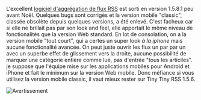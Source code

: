 <!-- title: La version Noël de Tiny Tiny RSS -->
<!-- category: Hébergement -->

L'excellent [logiciel d'aggrégation de flux RSS](http://tt-rss.org)
est sorti en version 1.5.8.1 peu avant Noël. <!-- more -->Quelques bugs sont
corrigés et la version mobile "classic", classée obsolète depuis quelques
versions, a été enlevé. C'est facheux car si elle ne brillait pas par son
look and feel, elle apportait le même niveau de fonctionalités que la version
Web standard. En lot de consolation, on a la version mobile "tout court", qui a
certes un super look *à la iphone* mais aucune fonctionalité avancée. On peut
juste ouvrir les flux un par par un avec un superbe effet de glissement vers la
droite, aucune possibilité de marquer une catégorie entière comme lue, pas
d'entrée "tous les articiles". je suppose que l'équipe mise sur les
applications mobiles pour Android et iPhone et fait le minimum sur la version
Web mobile. Donc méfiance si vous utilisez la version mobile classic, il vaut
mieux rester sur Tiny Tiny RSS 1.5.6.

![Avertissement](/images/06x/signal_sncf_avertissement.tb.jpg)
